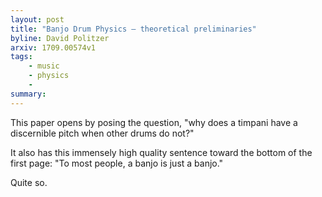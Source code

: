 ```yaml
---
layout: post
title: "Banjo Drum Physics — theoretical preliminaries"
byline: David Politzer
arxiv: 1709.00574v1
tags:
    - music
    - physics
    -
summary:
---
```


This paper opens by posing the question, "why does a timpani have a discernible pitch when other drums do not?"

It also has this immensely high quality sentence toward the bottom of the first page: "To most people, a banjo is just a banjo."

Quite so.
